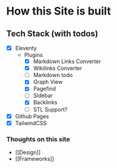 # How this Site is built

## Tech Stack (with todos)

- [x] Eleventy
  - Plugins
    - [x] Markdown Links Converter
    - [x] Wikilinks Converter
    - [ ] Markdown todo
    - [x] Graph View
    - [x] Pagefind
    - [ ] Sidebar
    - [x] Backlinks
    - [ ] STL Support?
- [x] Github Pages
- [x] TailwindCSS

### Thoughts on this site

- [[Design]]
- [[Frameworks]]

